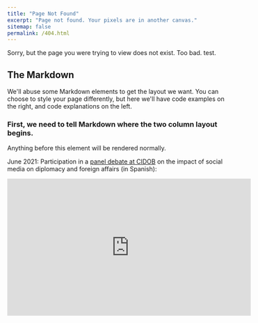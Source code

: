 ```yaml
---
title: "Page Not Found"
excerpt: "Page not found. Your pixels are in another canvas."
sitemap: false
permalink: /404.html
---
```


Sorry, but the page you were trying to view does not exist.
Too bad.
test.

<div class="begin-examples"></div>

## The Markdown
We'll abuse some Markdown elements to get the layout we want. You can choose to style your page differently, but here we'll have code examples on the right, and code explanations on the left.

### First, we need to tell Markdown where the two column layout begins.
Anything before this element will be rendered normally.

June 2021: Participation in a [panel debate at CIDOB](https://www.cidob.org/en/events/thematic_lines_of_research/cidob/dialogos_cidob_fundacion_banco_sabadell) on the impact of social media on diplomacy and foreign affairs (in Spanish):

<iframe width="560" height="315" src="https://www.youtube.com/embed/sn84bjmicks?start=1313" title="YouTube video player" frameborder="0" allow="accelerometer; autoplay; clipboard-write; encrypted-media; gyroscope; picture-in-picture" allowfullscreen></iframe>

<div class="end-examples"></div>

